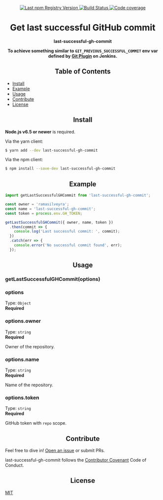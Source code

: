 <div align="center">
  <a href="https://www.npmjs.com/package/last-successful-gh-commit">
    <img src="https://img.shields.io/npm/v/last-successful-gh-commit.svg?maxAge=86400" alt="Last npm Registry Version">
  </a>
  <a href="https://travis-ci.org/ramasilveyra/last-successful-gh-commit?branch=master">
    <img src="https://travis-ci.org/ramasilveyra/last-successful-gh-commit.svg?branch=master" alt="Build Status">
  </a>
  <a href="https://codecov.io/github/ramasilveyra/last-successful-gh-commit?branch=master">
    <img src="https://img.shields.io/codecov/c/github/ramasilveyra/last-successful-gh-commit.svg?branch=master" alt="Code coverage">
  </a>
</div>


<h1 align="center">Get last successful GitHub commit</h1>

<p align="center"><b>last-successful-gh-commit</b></p>

<p align="center"><b>To achieve something similar to <code>GIT_PREVIOUS_SUCCESSFUL_COMMIT</code> env var defined by <a href="https://wiki.jenkins.io/display/JENKINS/Git+Plugin">Git Plugin</a> on Jenkins.</b></p>

<h2 align="center">Table of Contents</h2>

- [Install](#install)
- [Example](#example)
- [Usage](#usage)
- [Contribute](#contribute)
- [License](#license)

<h2 align="center">Install</h2>

**Node.js v6.5 or newer** is required.

Via the yarn client:

```bash
$ yarn add --dev last-successful-gh-commit
```

Via the npm client:

```bash
$ npm install --save-dev last-successful-gh-commit
```

<h2 align="center">Example</h2>

```js
import getLastSuccessfulGHCommit from 'last-successful-gh-commit';

const owner = 'ramasilveyra';
const name = 'last-successful-gh-commit';
const token = process.env.GH_TOKEN;

getLastSuccessfulGHCommit({ owner, name, token })
  .then(commit => {
    console.log('Last successful commit: ', commit);
  })
  .catch(err => {
    console.error('No successful commit found', err);
  });
```

<h2 align="center">Usage</h2>

### getLastSuccessfulGHCommit(options)

### options

Type: `Object`<br>
**Required**

### options.owner

Type: `string`<br>
**Required**

Owner of the repository.

### options.name

Type: `string`<br>
**Required**

Name of the repository.

### options.token

Type: `string`<br>
**Required**

GitHub token with `repo` scope.

<h2 align="center">Contribute</h2>

Feel free to dive in! [Open an issue](https://github.com/ramasilveyra/last-successful-gh-commit/issues/new) or submit PRs.

last-successful-gh-commit follows the [Contributor Covenant](http://contributor-covenant.org/version/1/3/0/) Code of Conduct.

<h2 align="center">License</h2>

[MIT](LICENSE.md)
